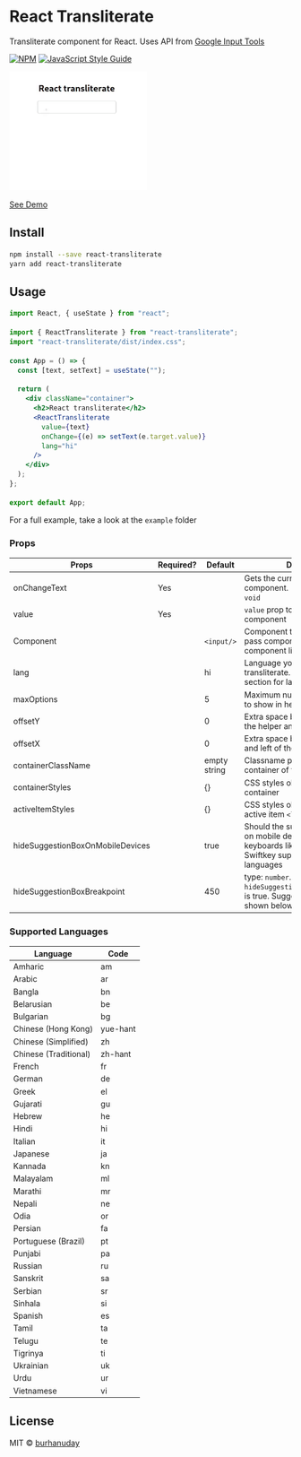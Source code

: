 # React Transliterate

Transliterate component for React. Uses API from [Google Input Tools](https://www.google.com/inputtools)

[![NPM](https://img.shields.io/npm/v/react-transliterate.svg)](https://www.npmjs.com/package/react-transliterate) [![JavaScript Style Guide](https://img.shields.io/badge/code_style-standard-brightgreen.svg)](https://standardjs.com)

![Demo gif](./assets/demo.gif)

[See Demo](https://burhanuday.tech/react-transliterate/)

## Install

```bash
npm install --save react-transliterate
yarn add react-transliterate
```

## Usage

```jsx
import React, { useState } from "react";

import { ReactTransliterate } from "react-transliterate";
import "react-transliterate/dist/index.css";

const App = () => {
  const [text, setText] = useState("");

  return (
    <div className="container">
      <h2>React transliterate</h2>
      <ReactTransliterate
        value={text}
        onChange={(e) => setText(e.target.value)}
        lang="hi"
      />
    </div>
  );
};

export default App;
```

For a full example, take a look at the `example` folder

### Props

| Props                            | Required? | Default      | Description                                                                                                                         |
| -------------------------------- | --------- | ------------ | ----------------------------------------------------------------------------------------------------------------------------------- |
| onChangeText                     | Yes       |              | Gets the current value from the component. `(text: string) => void`                                                                 |
| value                            | Yes       |              | `value` prop to pass to the component                                                                                               |
| Component                        |           | `<input/>`   | Component to render. You can pass components from your component library as this prop                                               |
| lang                             |           | hi           | Language you want to transliterate. See the following section for language codes                                                    |
| maxOptions                       |           | 5            | Maximum number of suggestions to show in helper                                                                                     |
| offsetY                          |           | 0            | Extra space between the top of the helper and bottom of the caret                                                                   |
| offsetX                          |           | 0            | Extra space between the caret and left of the helper                                                                                |
| containerClassName               |           | empty string | Classname passed to the container of the component                                                                                  |
| containerStyles                  |           | {}           | CSS styles object passed to the container                                                                                           |
| activeItemStyles                 |           | {}           | CSS styles object passed to the active item `<li>` tag                                                                              |
| hideSuggestionBoxOnMobileDevices |           | true         | Should the suggestions be visible on mobile devices since keyboards like Gboard and Swiftkey support typing in multiple languages   |
| hideSuggestionBoxBreakpoint      |           | 450          | type: `number`. To be used when `hideSuggestionBoxOnMobileDevices` is true. Suggestion box will not be shown below this device width |

### Supported Languages

| Language              | Code     |
| --------------------- | -------- |
| Amharic               | am       |
| Arabic                | ar       |
| Bangla                | bn       |
| Belarusian            | be       |
| Bulgarian             | bg       |
| Chinese (Hong Kong)   | yue-hant |
| Chinese (Simplified)  | zh       |
| Chinese (Traditional) | zh-hant  |
| French                | fr       |
| German                | de       |
| Greek                 | el       |
| Gujarati              | gu       |
| Hebrew                | he       |
| Hindi                 | hi       |
| Italian               | it       |
| Japanese              | ja       |
| Kannada               | kn       |
| Malayalam             | ml       |
| Marathi               | mr       |
| Nepali                | ne       |
| Odia                  | or       |
| Persian               | fa       |
| Portuguese (Brazil)   | pt       |
| Punjabi               | pa       |
| Russian               | ru       |
| Sanskrit              | sa       |
| Serbian               | sr       |
| Sinhala               | si       |
| Spanish               | es       |
| Tamil                 | ta       |
| Telugu                | te       |
| Tigrinya              | ti       |
| Ukrainian             | uk       |
| Urdu                  | ur       |
| Vietnamese            | vi       |

## License

MIT © [burhanuday](https://github.com/burhanuday)

